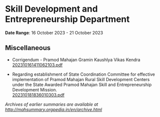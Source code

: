 # Skill Development and Entrepreneurship Department

**Date Range**: 16 October 2023 - 21 October 2023


## Miscellaneous
- Corrigendum - Pramod Mahajan Gramin Kaushlya Vikas Kendra\
  [202310161411062103.pdf](https://gr.maharashtra.gov.in/Site/Upload/Government%20Resolutions/English/202310161411062103.pdf)

- Regarding establishment of State Coordination Committee for effective implementation of Pramod Mahajan Rural Skill Development Centers under the State Awarded Pramod Mahajan Skill and Entrepreneurship Development Mission.\
  [202310181836010303.pdf](https://gr.maharashtra.gov.in/Site/Upload/Government%20Resolutions/English/202310181836010303.pdf)


*Archives of earlier summaries are available at http://mahsummary.orgpedia.in/en/archive.html*